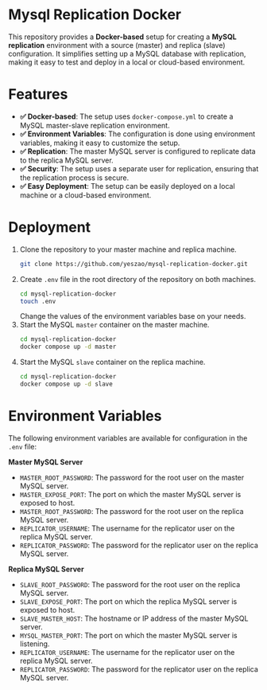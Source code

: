
# Mysql Replication Docker

This repository provides a **Docker-based** setup for creating a **MySQL replication** environment with a source (master) and replica (slave) configuration. It simplifies setting up a MySQL database with replication, making it easy to test and deploy in a local or cloud-based environment.


# Features
- **✅ Docker-based**: The setup uses `docker-compose.yml` to create a MySQL master-slave replication environment.
- **✅ Environment Variables**: The configuration is done using environment variables, making it easy to customize the setup.
- **✅ Replication**: The master MySQL server is configured to replicate data to the replica MySQL server.
- **✅ Security**: The setup uses a separate user for replication, ensuring that the replication process is secure.
- **✅ Easy Deployment**: The setup can be easily deployed on a local machine or a cloud-based environment.


# Deployment
1. Clone the repository to your master machine and replica machine.
    ```bash
    git clone https://github.com/yeszao/mysql-replication-docker.git
    ```
2. Create `.env` file in the root directory of the repository on both machines.
    ```bash
    cd mysql-replication-docker
    touch .env
    ```
   Change the values of the environment variables base on your needs.
2. Start the MySQL `master` container on the master machine.
    ```bash
    cd mysql-replication-docker
    docker compose up -d master
    ```
3. Start the MySQL `slave` container on the replica machine.
    ```bash
    cd mysql-replication-docker
    docker compose up -d slave
    ```
   

# Environment Variables
The following environment variables are available for configuration in the `.env` file:

**Master MySQL Server**
- `MASTER_ROOT_PASSWORD`: The password for the root user on the master MySQL server.
- `MASTER_EXPOSE_PORT`: The port on which the master MySQL server is exposed to host.
- `MASTER_ROOT_PASSWORD`: The password for the root user on the replica MySQL server.
- `REPLICATOR_USERNAME`: The username for the replicator user on the replica MySQL server.
- `REPLICATOR_PASSWORD`: The password for the replicator user on the replica MySQL server.

**Replica MySQL Server**
- `SLAVE_ROOT_PASSWORD`: The password for the root user on the replica MySQL server.
- `SLAVE_EXPOSE_PORT`: The port on which the replica MySQL server is exposed to host.
- `SLAVE_MASTER_HOST`: The hostname or IP address of the master MySQL server.
- `MYSQL_MASTER_PORT`: The port on which the master MySQL server is listening.
- `REPLICATOR_USERNAME`: The username for the replicator user on the replica MySQL server.
- `REPLICATOR_PASSWORD`: The password for the replicator user on the replica MySQL server.
